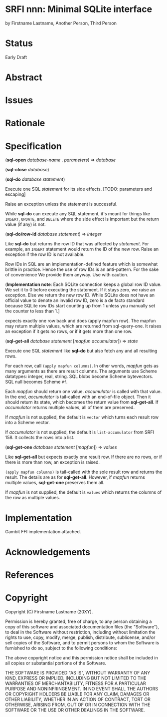 # SRFI nnn: Minimal SQLite interface

by Firstname Lastname, Another Person, Third Person

# Status

Early Draft

# Abstract

# Issues

# Rationale

# Specification

(**sql-open** _database-name_ . _parameters_) => _database_

(**sql-close** _database_)

(**sql-do** _database_ _statement_)

Execute one SQL _statement_ for its side effects. [TODO: parameters and escaping]

Raise an exception unless the statement is successful.

While **sql-do** can execute any SQL statement, it's meant for things
like `INSERT`, `UPDATE`, and `DELETE` where the side effect is
important but the return value (if any) is not.

(**sql-do/row-id** _database_ _statement_) => _integer_

Like **sql-do** but returns the row ID that was affected by
_statement_. For example, an `INSERT` statement would return the ID of
the new row. Raise an exception if the row ID is not available.

Row IDs in SQL are an implementation-defined feature which is somewhat
brittle in practice. Hence the use of row IDs is an anti-pattern. For
the sake of convenience We provide them anyway. Use with caution.

(**Implementation note**: Each SQLite connection keeps a global row ID
value. We set it to 0 before executing the statement. If it stays
zero, we raise an exception. Else we return the new row ID. While
SQLite does not have an official value to denote an invalid row ID,
zero is a de facto standard because SQLite row IDs start counting up
from 1 unless you manually set the counter to less than 1.]

expects exactly one row back and does (apply mapfun
row). The mapfun may return multiple values, which are returned
from sql-query-one. It raises an exception if it gets no rows, or if
it gets more than one row.

(**sql-get-all** _database_ _statement_ [_mapfun_ _accumulator_]) => _state_

Execute one SQL _statement_ like **sql-do** but also fetch any and all
resulting rows.

For each row, call `(apply mapfun columns)`. In other words, _mapfun_
gets as many arguments as there are result columns. The arguments use
Scheme datatypes: integer, real, string. SQL blobs become Scheme
bytevectors. SQL null becomes Scheme `#f`.

Each _mapfun_ should return one value. _accumulator_ is called with
that value. In the end, _accumulator_ is tail-called with an
end-of-file object. Then it should return its state, which becomes the
return value from **sql-get-all**. If _accumulator_ returns multiple
values, all of them are preserved.

If _mapfun_ is not supplied, the default is `vector` which turns each
result row into a Scheme vector.

If _accumulator_ is not supplied, the default is `list-accumulator`
from SRFI 158. It collects the rows into a list.

(**sql-get-one** _database_ _statement_ [_mapfun_]) => _values_

Like **sql-get-all** but expects exactly one result row. If there are
no rows, or if there is more than row, an exception is raised.

`(apply mapfun columns)` is tail-called with the sole result row and
returns the result. The details are as for **sql-get-all**. However,
if _mapfun_ returns multiple values, **sql-get-one** preserves them
all.

If _mapfun_ is not supplied, the default is `values` which returns the
columns of the row as multiple values.

# Implementation

Gambit FFI implementation attached.

# Acknowledgements

# References

# Copyright

Copyright (C) Firstname Lastname (20XY).

Permission is hereby granted, free of charge, to any person obtaining
a copy of this software and associated documentation files (the
"Software"), to deal in the Software without restriction, including
without limitation the rights to use, copy, modify, merge, publish,
distribute, sublicense, and/or sell copies of the Software, and to
permit persons to whom the Software is furnished to do so, subject to
the following conditions:

The above copyright notice and this permission notice shall be
included in all copies or substantial portions of the Software.

THE SOFTWARE IS PROVIDED "AS IS", WITHOUT WARRANTY OF ANY KIND,
EXPRESS OR IMPLIED, INCLUDING BUT NOT LIMITED TO THE WARRANTIES OF
MERCHANTABILITY, FITNESS FOR A PARTICULAR PURPOSE AND
NONINFRINGEMENT. IN NO EVENT SHALL THE AUTHORS OR COPYRIGHT HOLDERS BE
LIABLE FOR ANY CLAIM, DAMAGES OR OTHER LIABILITY, WHETHER IN AN ACTION
OF CONTRACT, TORT OR OTHERWISE, ARISING FROM, OUT OF OR IN CONNECTION
WITH THE SOFTWARE OR THE USE OR OTHER DEALINGS IN THE SOFTWARE.
